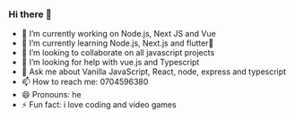 ### Hi there 👋
- 🔭 I’m currently working on Node.js, Next JS and Vue
- 🌱 I’m currently learning Node.js, Next.js and flutter📱
- 👯 I’m looking to collaborate on all javascript projects
- 🤔 I’m looking for help with vue.js and Typescript 
- 💬 Ask me about Vanilla JavaScript, React, node, express and typescript
- 📫 How to reach me: 0704596380
- 😄 Pronouns: he
- ⚡ Fun fact: i love coding and video games

<!--
**nathanburugu/nathanburugu** is a ✨ _special_ ✨ repository because its `README.md` (this file) appears on your GitHub profile.

Here are some ideas to get you started:


-->
